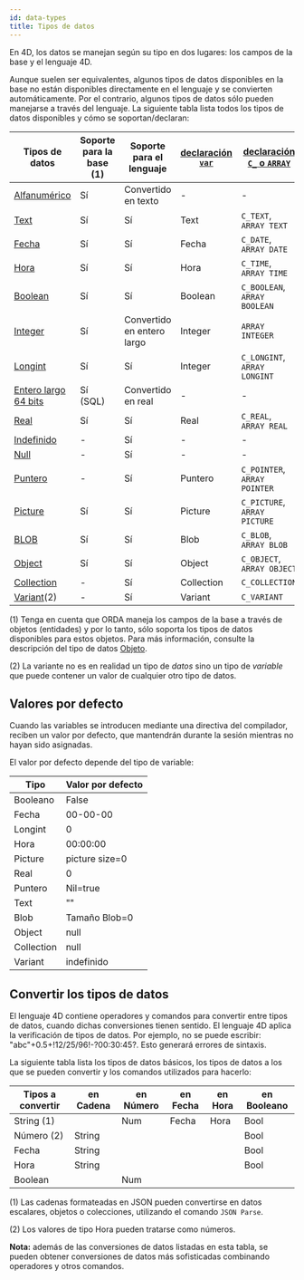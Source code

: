 ```yaml
---
id: data-types
title: Tipos de datos
---
```


En 4D, los datos se manejan según su tipo en dos lugares: los campos de la base y el lenguaje 4D.

Aunque suelen ser equivalentes, algunos tipos de datos disponibles en la base no están disponibles directamente en el lenguaje y se convierten automáticamente. Por el contrario, algunos tipos de datos sólo pueden manejarse a través del lenguaje. La siguiente tabla lista todos los tipos de datos disponibles y cómo se soportan/declaran:

| Tipos de datos                                | Soporte para la base (1) | Soporte para el lenguaje   | [declaración `var`](variables.md#using-the-var-keyword) | [declaración `C_` o `ARRAY`](variables.md#using-a-c_-directive) |
| --------------------------------------------- | ------------------------ | -------------------------- | ------------------------------------------------------- | --------------------------------------------------------------- |
| [Alfanumérico](dt_string.md)                  | Sí                       | Convertido en texto        | -                                                       | -                                                               |
| [Text](Concepts/dt_string.md)                 | Sí                       | Sí                         | Text                                                    | `C_TEXT`, `ARRAY TEXT`                                          |
| [Fecha](Concepts/dt_date.md)                  | Sí                       | Sí                         | Fecha                                                   | `C_DATE`, `ARRAY DATE`                                          |
| [Hora](Concepts/dt_time.md)                   | Sí                       | Sí                         | Hora                                                    | `C_TIME`, `ARRAY TIME`                                          |
| [Boolean](Concepts/dt_boolean.md)             | Sí                       | Sí                         | Boolean                                                 | `C_BOOLEAN`, `ARRAY BOOLEAN`                                    |
| [Integer](Concepts/dt_number.md)              | Sí                       | Convertido en entero largo | Integer                                                 | `ARRAY INTEGER`                                                 |
| [Longint](Concepts/dt_number.md)              | Sí                       | Sí                         | Integer                                                 | `C_LONGINT`, `ARRAY LONGINT`                                    |
| [Entero largo 64 bits](Concepts/dt_number.md) | Sí (SQL)                 | Convertido en real         | -                                                       | -                                                               |
| [Real](Concepts/dt_number.md)                 | Sí                       | Sí                         | Real                                                    | `C_REAL`, `ARRAY REAL`                                          |
| [Indefinido](Concepts/dt_null_undefined.md)   | -                        | Sí                         | -                                                       | -                                                               |
| [Null](Concepts/dt_null_undefined.md)         | -                        | Sí                         | -                                                       | -                                                               |
| [Puntero](Concepts/dt_pointer.md)             | -                        | Sí                         | Puntero                                                 | `C_POINTER`, `ARRAY POINTER`                                    |
| [Picture](Concepts/dt_picture.md)             | Sí                       | Sí                         | Picture                                                 | `C_PICTURE`, `ARRAY PICTURE`                                    |
| [BLOB](Concepts/dt_blob.md)                   | Sí                       | Sí                         | Blob                                                    | `C_BLOB`, `ARRAY BLOB`                                          |
| [Object](Concepts/dt_object.md)               | Sí                       | Sí                         | Object                                                  | `C_OBJECT`, `ARRAY OBJECT`                                      |
| [Collection](Concepts/dt_collection.md)       | -                        | Sí                         | Collection                                              | `C_COLLECTION`                                                  |
| [Variant](Concepts/dt_variant.md)(2)          | -                        | Sí                         | Variant                                                 | `C_VARIANT`                                                     |

(1) Tenga en cuenta que ORDA maneja los campos de la base a través de objetos (entidades) y por lo tanto, sólo soporta los tipos de datos disponibles para estos objetos. Para más información, consulte la descripción del tipo de datos [Objeto](Concepts/dt_object.md).

(2) La variante no es en realidad un tipo de *datos* sino un tipo de *variable* que puede contener un valor de cualquier otro tipo de datos.

## Valores por defecto

Cuando las variables se introducen mediante una directiva del compilador, reciben un valor por defecto, que mantendrán durante la sesión mientras no hayan sido asignadas.

El valor por defecto depende del tipo de variable:

| Tipo       | Valor por defecto |
| ---------- | ----------------- |
| Booleano   | False             |
| Fecha      | 00-00-00          |
| Longint    | 0                 |
| Hora       | 00:00:00          |
| Picture    | picture size=0    |
| Real       | 0                 |
| Puntero    | Nil=true          |
| Text       | ""                |
| Blob       | Tamaño Blob=0     |
| Object     | null              |
| Collection | null              |
| Variant    | indefinido        |


## Convertir los tipos de datos

El lenguaje 4D contiene operadores y comandos para convertir entre tipos de datos, cuando dichas conversiones tienen sentido. El lenguaje 4D aplica la verificación de tipos de datos. Por ejemplo, no se puede escribir: "abc"+0.5+!12/25/96!-?00:30:45?. Esto generará errores de sintaxis.

La siguiente tabla lista los tipos de datos básicos, los tipos de datos a los que se pueden convertir y los comandos utilizados para hacerlo:

| Tipos a convertir | en Cadena | en Número | en Fecha | en Hora | en Booleano |
| ----------------- | --------- | --------- | -------- | ------- | ----------- |
| String (1)        |           | Num       | Fecha    | Hora    | Bool        |
| Número (2)        | String    |           |          |         | Bool        |
| Fecha             | String    |           |          |         | Bool        |
| Hora              | String    |           |          |         | Bool        |
| Boolean           |           | Num       |          |         |             |

(1) Las cadenas formateadas en JSON pueden convertirse en datos escalares, objetos o colecciones, utilizando el comando `JSON Parse`.

(2) Los valores de tipo Hora pueden tratarse como números.

**Nota:** además de las conversiones de datos listadas en esta tabla, se pueden obtener conversiones de datos más sofisticadas combinando operadores y otros comandos.
